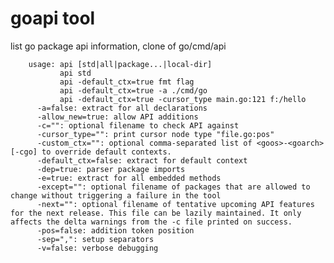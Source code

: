 goapi tool
=====

 list go package api information, clone of go/cmd/api

		usage: api [std|all|package...|local-dir]
		       api std
		       api -default_ctx=true fmt flag
		       api -default_ctx=true -a ./cmd/go
		       api -default_ctx=true -cursor_type main.go:121 f:/hello 
		  -a=false: extract for all declarations
		  -allow_new=true: allow API additions
		  -c="": optional filename to check API against
		  -cursor_type="": print cursor node type "file.go:pos"
		  -custom_ctx="": optional comma-separated list of <goos>-<goarch>[-cgo] to override default contexts.
		  -default_ctx=false: extract for default context
		  -dep=true: parser package imports
		  -e=true: extract for all embedded methods
		  -except="": optional filename of packages that are allowed to change without triggering a failure in the tool
		  -next="": optional filename of tentative upcoming API features for the next release. This file can be lazily maintained. It only affects the delta warnings from the -c file printed on success.
		  -pos=false: addition token position
		  -sep=",": setup separators
		  -v=false: verbose debugging